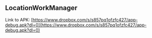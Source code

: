 ## LocationWorkManager

Link to APK:  [https://www.dropbox.com/s/s857pq1ofzfc427/app-debug.apk?dl=0](https://www.dropbox.com/s/s857pq1ofzfc427/app-debug.apk?dl=0)